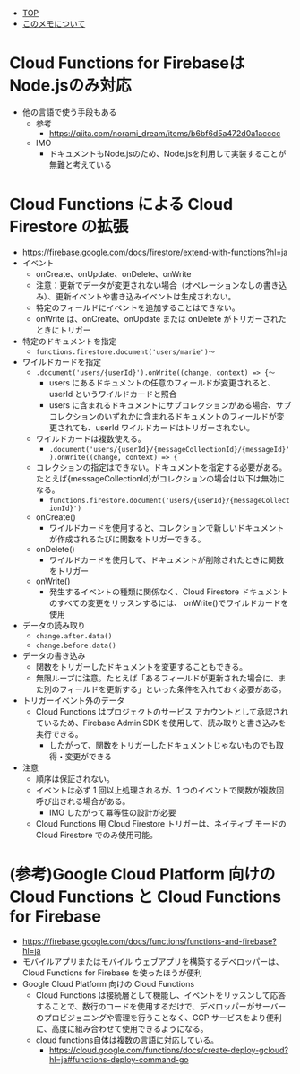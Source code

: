 - [TOP](./README.md)
- [このメモについて](../README.md)


# Cloud Functions for FirebaseはNode.jsのみ対応
* 他の言語で使う手段もある
    * 参考
        * https://qiita.com/norami_dream/items/b6bf6d5a472d0a1acccc
    * IMO
        * ドキュメントもNode.jsのため、Node.jsを利用して実装することが無難と考えている
    

# Cloud Functions による Cloud Firestore の拡張
* https://firebase.google.com/docs/firestore/extend-with-functions?hl=ja
* イベント
    * onCreate、onUpdate、onDelete、onWrite
    * 注意：更新でデータが変更されない場合（オペレーションなしの書き込み）、更新イベントや書き込みイベントは生成されない。
    * 特定のフィールドにイベントを追加することはできない。
    * onWrite は、onCreate、onUpdate または onDelete がトリガーされたときにトリガー
* 特定のドキュメントを指定
    * `functions.firestore.document('users/marie')〜`
* ワイルドカードを指定
    * `.document('users/{userId}').onWrite((change, context) => {〜`
        * users にあるドキュメントの任意のフィールドが変更されると、userId というワイルドカードと照合
        * users に含まれるドキュメントにサブコレクションがある場合、サブコレクションのいずれかに含まれるドキュメントのフィールドが変更されても、userId ワイルドカードはトリガーされない。
    * ワイルドカードは複数使える。
        * `.document('users/{userId}/{messageCollectionId}/{messageId}').onWrite((change, context) => {`
    * コレクションの指定はできない。ドキュメントを指定する必要がある。たとえば{messageCollectionId}がコレクションの場合は以下は無効になる。
        * `functions.firestore.document('users/{userId}/{messageCollectionId}')`
    * onCreate() 
        * ワイルドカードを使用すると、コレクションで新しいドキュメントが作成されるたびに関数をトリガーできる。
    * onDelete() 
        * ワイルドカードを使用して、ドキュメントが削除されたときに関数をトリガー
    * onWrite()
        * 発生するイベントの種類に関係なく、Cloud Firestore ドキュメントのすべての変更をリッスンするには、 onWrite()でワイルドカードを使用
* データの読み取り
    * `change.after.data()`
    * `change.before.data()`
* データの書き込み
    * 関数をトリガーしたドキュメントを変更することもできる。
    * 無限ループに注意。たとえば「あるフィールドが更新された場合に、また別のフィールドを更新する」といった条件を入れておく必要がある。
* トリガーイベント外のデータ
    * Cloud Functions はプロジェクトのサービス アカウントとして承認されているため、Firebase Admin SDK を使用して、読み取りと書き込みを実行できる。
        * したがって、関数をトリガーしたドキュメントじゃないものでも取得・変更ができる
* 注意
    * 順序は保証されない。
    * イベントは必ず 1 回以上処理されるが、1 つのイベントで関数が複数回呼び出される場合がある。
        * IMO したがって冪等性の設計が必要
    * Cloud Functions 用 Cloud Firestore トリガーは、ネイティブ モードの Cloud Firestore でのみ使用可能。

# (参考)Google Cloud Platform 向けの Cloud Functions と Cloud Functions for Firebase
* https://firebase.google.com/docs/functions/functions-and-firebase?hl=ja
* モバイルアプリまたはモバイル ウェブアプリを構築するデベロッパーは、Cloud Functions for Firebase を使ったほうが便利
* Google Cloud Platform 向けの Cloud Functions
    * Cloud Functions は接続層として機能し、イベントをリッスンして応答することで、数行のコードを使用するだけで、デベロッパーがサーバーのプロビジョニングや管理を行うことなく、GCP サービスをより便利に、高度に組み合わせて使用できるようになる。
    * cloud functions自体は複数の言語に対応している。
        * https://cloud.google.com/functions/docs/create-deploy-gcloud?hl=ja#functions-deploy-command-go

